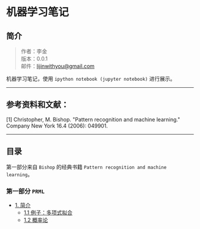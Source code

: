 
# 机器学习笔记

## 简介

> 作者：李金 <br>
> 版本：0.0.1<br>
> 邮件：lijinwithyou@gmail.com

机器学习笔记，使用 `ipython notebook (jupyter notebook)` 进行展示。

----

## 参考资料和文献：

[1] Christopher, M. Bishop. "Pattern recognition and machine learning." Company New York 16.4 (2006): 049901.

----

## 目录

第一部分来自 `Bishop` 的经典书籍 `Pattern recognition and machine learning`。

### 第一部分 `PRML`

- [1. 简介](Chap-01-Introduction)
    - [1.1 例子：多项式拟合](Chap-01-Introduction/01-01-Example-Polynomial-Curve-Fitting.ipynb)
    - [1.2 概率论](Chap-01-Introduction/01-02-Probability-Theory.ipynb)
